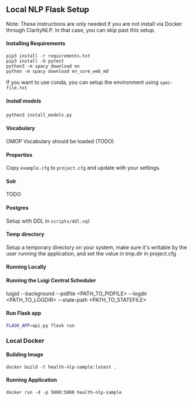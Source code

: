 ## Local NLP Flask Setup


Note: These instructions are only needed if you are not install via Docker through ClarityNLP. In that case, you can skip past this setup.

#### Installing Requirements
```
pip3 install -r requirements.txt
pip3 install -U pytest
python3 -m spacy download en
python -m spacy download en_core_web_md
```
If you want to use conda, you can setup the environment using `spec-file.txt`
##### Install models 

```bash 
python3 install_models.py
```

#### Vocabulary
OMOP Vocabulary should be loaded (TODO)

#### Properties
Copy `example.cfg` to `project.cfg` and update with your settings.

#### Solr
TODO

#### Postgres
Setup with DDL in `scripts/ddl.sql`

#### Temp directory
Setup a temporary directory on your system, make sure it's writable by the user running the application, and set the value in tmp.dir in project.cfg

#### Running Locally

#### Running the Luigi Central Scheduler
luigid --background --pidfile <PATH_TO_PIDFILE> --logdir <PATH_TO_LOGDIR> --state-path <PATH_TO_STATEFILE>

#### Run Flask app
```bash
FLASK_APP=api.py flask run
```

### Local Docker

#### Building Image
```docker build -t health-nlp-sample:latest . ```

#### Running Application
```docker run -d -p 5000:5000 health-nlp-sample```